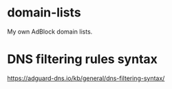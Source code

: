# domain-lists
My own AdBlock domain lists.

# DNS filtering rules syntax
https://adguard-dns.io/kb/general/dns-filtering-syntax/
